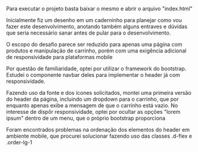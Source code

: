 Para executar o projeto basta baixar o mesmo e abrir o arquivo "index.html"

Inicialmente fiz um desenho em um caderninho para planejar como vou fazer este desenvolvimento, anotando também alguns entraves e dúvidas que seria necessário sanar antes de pular para o desenvolvimento.

O escopo do desafio parece ser reduzido para apenas uma página com produtos e manipulação de carrinho, porém com uma exigência adicional de responsividade para plataformas mobile

Por questão de familiaridade, optei por utilizar o framework do bootstrap. Estudei o componente navbar deles para implementar o header já com responsividade.

Fazendo uso da fonte e dos ícones solicitados, montei uma primeira versão do header da página, incluindo um dropdown para o carrinho, que por enquanto apenas exibe a mensagem de que o carrinho está vazio. No interesse de dispôr responsividade, optei por ocultar as opções "lorem ipsum" dentro de um menu, que o próprio bootstrap proporciona

Foram encontrados problemas na ordenação dos elementos do header em ambiente mobile, que procurei solucionar fazendo uso das classes .d-flex e .order-lg-1